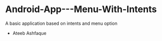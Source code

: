 # Android-App---Menu-With-Intents
A basic application based on intents and menu option
- Ateeb Ashfaque
